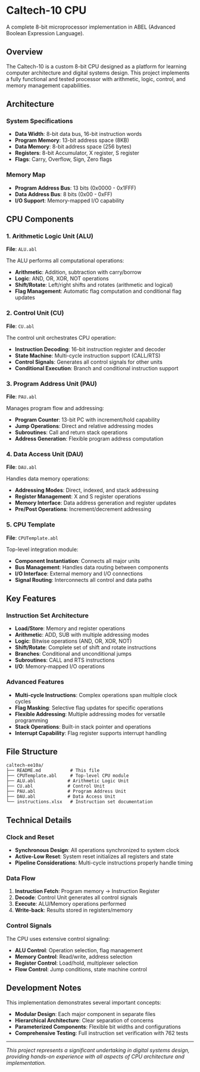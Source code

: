 # Caltech-10 CPU

A complete 8-bit microprocessor implementation in ABEL (Advanced Boolean Expression Language).

## Overview

The Caltech-10 is a custom 8-bit CPU designed as a platform for learning computer architecture and digital systems design. This project implements a fully functional and tested processor with arithmetic, logic, control, and memory management capabilities.

## Architecture

### System Specifications
- **Data Width**: 8-bit data bus, 16-bit instruction words
- **Program Memory**: 13-bit address space (8KB)
- **Data Memory**: 8-bit address space (256 bytes)
- **Registers**: 8-bit Accumulator, X register, S register
- **Flags**: Carry, Overflow, Sign, Zero flags

### Memory Map
- **Program Address Bus**: 13 bits (0x0000 - 0x1FFF)
- **Data Address Bus**: 8 bits (0x00 - 0xFF)
- **I/O Support**: Memory-mapped I/O capability

## CPU Components

### 1. Arithmetic Logic Unit (ALU)
**File**: `ALU.abl`

The ALU performs all computational operations:
- **Arithmetic**: Addition, subtraction with carry/borrow
- **Logic**: AND, OR, XOR, NOT operations
- **Shift/Rotate**: Left/right shifts and rotates (arithmetic and logical)
- **Flag Management**: Automatic flag computation and conditional flag updates

### 2. Control Unit (CU)
**File**: `CU.abl`

The control unit orchestrates CPU operation:
- **Instruction Decoding**: 16-bit instruction register and decoder
- **State Machine**: Multi-cycle instruction support (CALL/RTS)
- **Control Signals**: Generates all control signals for other units
- **Conditional Execution**: Branch and conditional instruction support

### 3. Program Address Unit (PAU)
**File**: `PAU.abl`

Manages program flow and addressing:
- **Program Counter**: 13-bit PC with increment/hold capability
- **Jump Operations**: Direct and relative addressing modes
- **Subroutines**: Call and return stack operations
- **Address Generation**: Flexible program address computation

### 4. Data Access Unit (DAU)
**File**: `DAU.abl`

Handles data memory operations:
- **Addressing Modes**: Direct, indexed, and stack addressing
- **Register Management**: X and S register operations
- **Memory Interface**: Data address generation and register updates
- **Pre/Post Operations**: Increment/decrement addressing

### 5. CPU Template
**File**: `CPUTemplate.abl`

Top-level integration module:
- **Component Instantiation**: Connects all major units
- **Bus Management**: Handles data routing between components
- **I/O Interface**: External memory and I/O connections
- **Signal Routing**: Interconnects all control and data paths

## Key Features

### Instruction Set Architecture
- **Load/Store**: Memory and register operations
- **Arithmetic**: ADD, SUB with multiple addressing modes
- **Logic**: Bitwise operations (AND, OR, XOR, NOT)
- **Shift/Rotate**: Complete set of shift and rotate instructions
- **Branches**: Conditional and unconditional jumps
- **Subroutines**: CALL and RTS instructions
- **I/O**: Memory-mapped I/O operations

### Advanced Features
- **Multi-cycle Instructions**: Complex operations span multiple clock cycles
- **Flag Masking**: Selective flag updates for specific operations
- **Flexible Addressing**: Multiple addressing modes for versatile programming
- **Stack Operations**: Built-in stack pointer and operations
- **Interrupt Capability**: Flag register supports interrupt handling

## File Structure

```
caltech-ee10a/
├── README.md           # This file
├── CPUTemplate.abl     # Top-level CPU module
├── ALU.abl            # Arithmetic Logic Unit
├── CU.abl             # Control Unit
├── PAU.abl            # Program Address Unit
├── DAU.abl            # Data Access Unit
└── instructions.xlsx   # Instruction set documentation
```

## Technical Details

### Clock and Reset
- **Synchronous Design**: All operations synchronized to system clock
- **Active-Low Reset**: System reset initializes all registers and state
- **Pipeline Considerations**: Multi-cycle instructions properly handle timing

### Data Flow
1. **Instruction Fetch**: Program memory → Instruction Register
2. **Decode**: Control Unit generates all control signals
3. **Execute**: ALU/Memory operations performed
4. **Write-back**: Results stored in registers/memory

### Control Signals
The CPU uses extensive control signaling:
- **ALU Control**: Operation selection, flag management
- **Memory Control**: Read/write, address selection
- **Register Control**: Load/hold, multiplexer selection
- **Flow Control**: Jump conditions, state machine control

## Development Notes

This implementation demonstrates several important concepts:
- **Modular Design**: Each major component in separate files
- **Hierarchical Architecture**: Clear separation of concerns
- **Parameterized Components**: Flexible bit widths and configurations
- **Comprehensive Testing**: Full instruction set verification with 762 tests

---

*This project represents a significant undertaking in digital systems design, providing hands-on experience with all aspects of CPU architecture and implementation.* 

